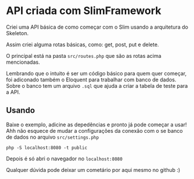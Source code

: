 # API criada com SlimFramework

Criei uma API básica de como começar com o Slim usando a arquitetura do Skeleton.

Assim criei alguma rotas básicas, como: get, post, put e delete.

O principal está na pasta `src/routes.php` que são as rotas acima mencionadas.

Lembrando que o intuito é ser um código básico para quem quer começar, foi adiconado também o Eloquent para trabalhar com banco de dados. Sobre o banco tem um arquivo `.sql` que ajuda a criar a tabela de teste para a API.

## Usando

Baixe o exemplo, adicine as depedências e pronto já pode começar a usar!
Ahh não esquece de mudar a configurações da conexão com o se banco de dados no arquivo `src/settings.php`

    php -S localhost:8080 -t public

Depois é só abri o navegador no `localhost:8080`

Qualquer dúvida pode deixar um cometário por aqui mesmo no github :)
